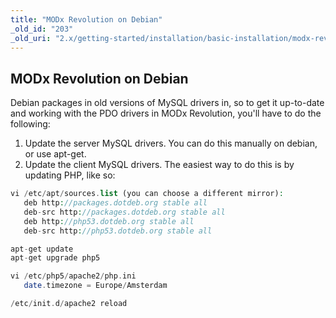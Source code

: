 ```yaml
---
title: "MODx Revolution on Debian"
_old_id: "203"
_old_uri: "2.x/getting-started/installation/basic-installation/modx-revolution-on-debian"
---
```


## MODx Revolution on Debian

Debian packages in old versions of MySQL drivers in, so to get it up-to-date and working with the PDO drivers in MODx Revolution, you'll have to do the following:

1. Update the server MySQL drivers. You can do this manually on debian, or use apt-get.
2. Update the client MySQL drivers. The easiest way to do this is by updating PHP, like so:

``` php 
vi /etc/apt/sources.list (you can choose a different mirror):
   deb http://packages.dotdeb.org stable all
   deb-src http://packages.dotdeb.org stable all
   deb http://php53.dotdeb.org stable all
   deb-src http://php53.dotdeb.org stable all

apt-get update
apt-get upgrade php5

vi /etc/php5/apache2/php.ini
   date.timezone = Europe/Amsterdam

/etc/init.d/apache2 reload
```